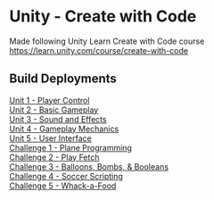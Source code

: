 # Unity - Create with Code

Made following Unity Learn Create with Code course\
https://learn.unity.com/course/create-with-code

## Build Deployments
[Unit 1 - Player Control](https://w2tong.github.io/unity-webgl-builds/builds/unit1)\
[Unit 2 - Basic Gameplay](https://w2tong.github.io/unity-webgl-builds/builds/unit2)\
[Unit 3 - Sound and Effects](https://w2tong.github.io/unity-webgl-builds/builds/unit3)\
[Unit 4 - Gameplay Mechanics](https://w2tong.github.io/unity-webgl-builds/builds/unit4)\
[Unit 5 - User Interface](https://w2tong.github.io/unity-webgl-builds/builds/unit5)\
[Challenge 1 - Plane Programming](https://w2tong.github.io/unity-webgl-builds/builds/challenge1)\
[Challenge 2 - Play Fetch](https://w2tong.github.io/unity-webgl-builds/builds/challenge2)\
[Challenge 3 - Balloons, Bombs, & Booleans](https://w2tong.github.io/unity-webgl-builds/builds/challenge3)\
[Challenge 4 - Soccer Scripting](https://w2tong.github.io/unity-webgl-builds/builds/challenge4)\
[Challenge 5 - Whack-a-Food](https://w2tong.github.io/unity-webgl-builds/builds/challenge5)
